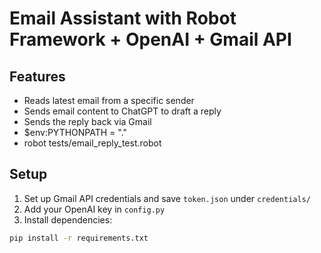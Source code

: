 # Email Assistant with Robot Framework + OpenAI + Gmail API

## Features
- Reads latest email from a specific sender
- Sends email content to ChatGPT to draft a reply
- Sends the reply back via Gmail
- $env:PYTHONPATH = "."
- robot tests/email_reply_test.robot


## Setup
1. Set up Gmail API credentials and save `token.json` under `credentials/`
2. Add your OpenAI key in `config.py`
3. Install dependencies:

```bash
pip install -r requirements.txt


